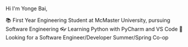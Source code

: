 Hi I'm Yonge Bai, 

📚 First Year Engineering Student at McMaster University, pursuing Software Engineering
👓 Learning Python with PyCharm and VS Code
👀 Looking for a Software Engineer/Developer Summer/Spring Co-op

<!---
YongeBai/YongeBai is a ✨ special ✨ repository because its `README.md` (this file) appears on your GitHub profile.
You can click the Preview link to take a look at your changes.
--->
